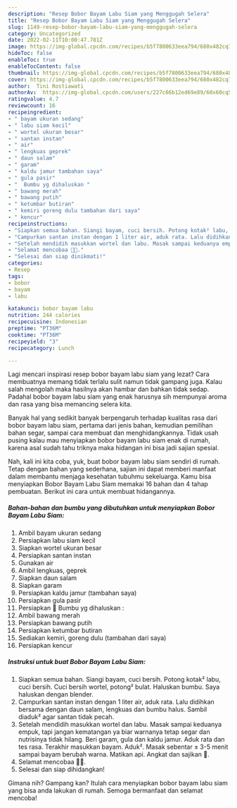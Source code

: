 ```yaml
---
description: "Resep Bobor Bayam Labu Siam yang Menggugah Selera"
title: "Resep Bobor Bayam Labu Siam yang Menggugah Selera"
slug: 1149-resep-bobor-bayam-labu-siam-yang-menggugah-selera
category: Uncategorized
date: 2022-02-11T10:00:47.781Z
image: https://img-global.cpcdn.com/recipes/b5f7800633eea794/680x482cq70/bobor-bayam-labu-siam-foto-resep-utama.jpg
hideToc: false
enableToc: true
enableTocContent: false
thumbnail: https://img-global.cpcdn.com/recipes/b5f7800633eea794/680x482cq70/bobor-bayam-labu-siam-foto-resep-utama.jpg
cover: https://img-global.cpcdn.com/recipes/b5f7800633eea794/680x482cq70/bobor-bayam-labu-siam-foto-resep-utama.jpg
author:  Tini Rostiawati
authorAv:  https://img-global.cpcdn.com/users/227c66b12ed69e89/60x60cq50/avatar.jpg
ratingvalue: 4.7
reviewcount: 16
recipeingredient:
- " bayam ukuran sedang"
- " labu siam kecil"
- " wortel ukuran besar"
- " santan instan"
- " air"
- " lengkuas geprek"
- " daun salam"
- " garam"
- " kaldu jamur tambahan saya"
- " gula pasir"
- "  Bumbu yg dihaluskan "
- " bawang merah"
- " bawang putih"
- " ketumbar butiran"
- " kemiri goreng dulu tambahan dari saya"
- " kencur"
recipeinstructions:
- "Siapkan semua bahan. Siangi bayam, cuci bersih. Potong kotak² labu, cuci bersih. Cuci bersih wortel, potong² bulat. Haluskan bumbu. Saya haluskan dengan blender."
- "Campurkan santan instan dengan 1 liter air, aduk rata. Lalu didihkan bersama dengan daun salam, lengkuas dan bumbu halus. Sambil diaduk² agar santan tidak pecah."
- "Setelah mendidih masukkan wortel dan labu. Masak sampai keduanya empuk, tapi jangan kematangan ya biar warnanya tetap segar dan nutrisinya tidak hilang. Beri garam, gula dan kaldu jamur. Aduk rata dan tes rasa. Terakhir masukkan bayam. Aduk². Masak sebentar ± 3-5 menit sampai bayam berubah warna. Matikan api. Angkat dan sajikan 🤩."
- "Selamat mencobaa 🤗🥰."
- "Selesai dan siap dinikmati!"
categories:
- Resep
tags:
- bobor
- bayam
- labu

katakunci: bobor bayam labu 
nutrition: 244 calories
recipecuisine: Indonesian
preptime: "PT36M"
cooktime: "PT36M"
recipeyield: "3"
recipecategory: Lunch

---
```



Lagi mencari inspirasi resep bobor bayam labu siam yang lezat? Cara membuatnya memang tidak terlalu sulit namun tidak gampang juga. Kalau salah mengolah maka hasilnya akan hambar dan bahkan tidak sedap. Padahal bobor bayam labu siam yang enak harusnya sih mempunyai aroma dan rasa yang bisa memancing selera kita.


Banyak hal yang sedikit banyak berpengaruh terhadap kualitas rasa dari bobor bayam labu siam, pertama dari jenis bahan, kemudian pemilihan bahan segar, sampai cara membuat dan menghidangkannya. Tidak usah pusing kalau mau menyiapkan bobor bayam labu siam enak di rumah, karena asal sudah tahu triknya maka hidangan ini bisa jadi sajian spesial.




Nah, kali ini kita coba, yuk, buat bobor bayam labu siam sendiri di rumah. Tetap dengan bahan yang sederhana, sajian ini dapat memberi manfaat dalam membantu menjaga kesehatan tubuhmu sekeluarga. Kamu bisa menyiapkan Bobor Bayam Labu Siam memakai 16 bahan dan 4 tahap pembuatan. Berikut ini cara untuk membuat hidangannya.

<!--inarticleads1-->

##### Bahan-bahan dan bumbu yang dibutuhkan untuk menyiapkan Bobor Bayam Labu Siam:

1. Ambil  bayam ukuran sedang
1. Persiapkan  labu siam kecil
1. Siapkan  wortel ukuran besar
1. Persiapkan  santan instan
1. Gunakan  air
1. Ambil  lengkuas, geprek
1. Siapkan  daun salam
1. Siapkan  garam
1. Persiapkan  kaldu jamur (tambahan saya)
1. Persiapkan  gula pasir
1. Persiapkan  🌿 Bumbu yg dihaluskan :
1. Ambil  bawang merah
1. Persiapkan  bawang putih
1. Persiapkan  ketumbar butiran
1. Sediakan  kemiri, goreng dulu (tambahan dari saya)
1. Persiapkan  kencur




<!--inarticleads2-->

##### Instruksi untuk buat Bobor Bayam Labu Siam:

1. Siapkan semua bahan. Siangi bayam, cuci bersih. Potong kotak² labu, cuci bersih. Cuci bersih wortel, potong² bulat. Haluskan bumbu. Saya haluskan dengan blender.
1. Campurkan santan instan dengan 1 liter air, aduk rata. Lalu didihkan bersama dengan daun salam, lengkuas dan bumbu halus. Sambil diaduk² agar santan tidak pecah.
1. Setelah mendidih masukkan wortel dan labu. Masak sampai keduanya empuk, tapi jangan kematangan ya biar warnanya tetap segar dan nutrisinya tidak hilang. Beri garam, gula dan kaldu jamur. Aduk rata dan tes rasa. Terakhir masukkan bayam. Aduk². Masak sebentar ± 3-5 menit sampai bayam berubah warna. Matikan api. Angkat dan sajikan 🤩.
1. Selamat mencobaa 🤗🥰.
1. Selesai dan siap dihidangkan!



Gimana nih? Gampang kan? Itulah cara menyiapkan bobor bayam labu siam yang bisa anda lakukan di rumah. Semoga bermanfaat dan selamat mencoba!
